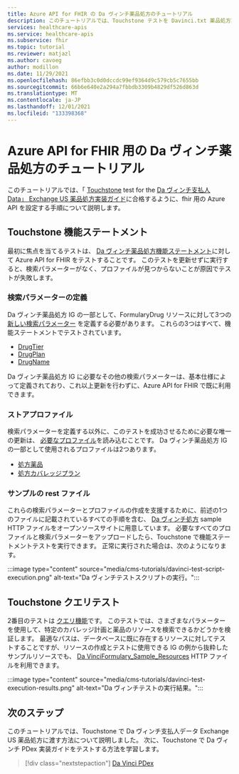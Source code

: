 ```yaml
---
title: Azure API for FHIR の Da ヴィンチ薬品処方のチュートリアル
description: このチュートリアルでは、Touchstone テストを Davinci.txt 薬品処方実装ガイドに渡すために、FHIR 用の Azure API を設定する手順について説明します。
services: healthcare-apis
ms.service: healthcare-apis
ms.subservice: fhir
ms.topic: tutorial
ms.reviewer: matjazl
ms.author: cavoeg
author: modillon
ms.date: 11/29/2021
ms.openlocfilehash: 86efbb3c0d0dccdc99ef9364d9c579cb5c7655bb
ms.sourcegitcommit: 66b6e640e2a294a7fbbdb3309b4829df526d863d
ms.translationtype: MT
ms.contentlocale: ja-JP
ms.lasthandoff: 12/01/2021
ms.locfileid: "133398368"
---
```

# <a name="tutorial-for-da-vinci-drug-formulary-for-azure-api-for-fhir"></a>Azure API for FHIR 用の Da ヴィンチ薬品処方のチュートリアル

このチュートリアルでは、「 [Touchstone](https://touchstone.aegis.net/touchstone/) test for the [Da ヴィンチ支払人 Data」 Exchange US 薬品処方実装ガイド](http://hl7.org/fhir/us/Davinci-drug-formulary/)に合格するように、fhir 用の Azure API を設定する手順について説明します。

## <a name="touchstone-capability-statement"></a>Touchstone 機能ステートメント

最初に焦点を当てるテストは、 [Da ヴィンチ薬品処方機能ステートメント](https://touchstone.aegis.net/touchstone/testdefinitions?selectedTestGrp=/FHIRSandbox/DaVinci/FHIR4-0-1-Test/PDEX/Formulary/00-Capability&activeOnly=false&contentEntry=TEST_SCRIPTS)に対して Azure API for FHIR をテストすることです。 このテストを更新せずに実行すると、検索パラメーターがなく、プロファイルが見つからないことが原因でテストが失敗します。

### <a name="define-search-parameters"></a>検索パラメーターの定義

Da ヴィンチ薬品処方 IG の一部として、FormularyDrug リソースに対して3つの [新しい検索パラメーター](how-to-do-custom-search.md) を定義する必要があります。 これらの3つはすべて、機能ステートメントでテストされています。

* [DrugTier](http://hl7.org/fhir/us/davinci-drug-formulary/STU1.0.1/SearchParameter-DrugTier.json.html)
* [DrugPlan](http://hl7.org/fhir/us/davinci-drug-formulary/STU1.0.1/SearchParameter-DrugPlan.json.html)
* [DrugName](http://hl7.org/fhir/us/davinci-drug-formulary/STU1.0.1/SearchParameter-DrugName.json.html)

Da ヴィンチ薬品処方 IG に必要なその他の検索パラメーターは、基本仕様によって定義されており、これ以上更新を行わずに、Azure API for FHIR で既に利用できます。

### <a name="store-profiles"></a>ストアプロファイル

検索パラメーターを定義する以外に、このテストを成功させるために必要な唯一の更新は、 [必要なプロファイル](validation-against-profiles.md)を読み込むことです。 Da ヴィンチ薬品処方 IG の一部として使用されるプロファイルは2つあります。

* [処方薬品](http://hl7.org/fhir/us/davinci-drug-formulary/STU1.0.1/StructureDefinition-usdf-FormularyDrug.html)
* [処方カバレッジプラン](http://hl7.org/fhir/us/davinci-drug-formulary/STU1.0.1/StructureDefinition-usdf-CoveragePlan.html)

### <a name="sample-rest-file"></a>サンプルの rest ファイル

これらの検索パラメーターとプロファイルの作成を支援するために、前述の1つのファイルに記載されているすべての手順を含む、 [Da ヴィンチ処方](https://github.com/microsoft/fhir-server/blob/main/docs/rest/DaVinciFormulary/DaVinciFormulary.http) sample HTTP ファイルをオープンソースサイトに用意しています。 必要なすべてのプロファイルと検索パラメーターをアップロードしたら、Touchstone で機能ステートメントテストを実行できます。 正常に実行された場合は、次のようになります。

:::image type="content" source="media/cms-tutorials/davinci-test-script-execution.png" alt-text="Da ヴィンチテストスクリプトの実行。":::

## <a name="touchstone-query-test"></a>Touchstone クエリテスト

2番目のテストは [クエリ機能](https://touchstone.aegis.net/touchstone/testdefinitions?selectedTestGrp=/FHIRSandbox/DaVinci/FHIR4-0-1-Test/PDEX/Formulary/01-Query&activeOnly=false&contentEntry=TEST_SCRIPTS)です。 このテストでは、さまざまなパラメーターを使用して、特定のカバレッジ計画と薬品のリソースを検索できるかどうかを検証します。 最適なパスは、データベースに既に存在するリソースに対してテストすることですが、リソースの作成とテストに使用できる IG の例から抜粋したサンプルリソースでも、 [Da VinciFormulary_Sample_Resources](https://github.com/microsoft/fhir-server/blob/main/docs/rest/DaVinciFormulary/DaVinciFormulary_Sample_Resources.http) HTTP ファイルを利用できます。

:::image type="content" source="media/cms-tutorials/davinci-test-execution-results.png" alt-text="Da ヴィンチテストの実行結果。":::

## <a name="next-steps"></a>次のステップ

このチュートリアルでは、Touchstone で Da ヴィンチ支払人データ Exchange US 薬品処方に渡す方法について説明しました。 次に、Touchstone で Da ヴィンチ PDex 実装ガイドをテストする方法を学習します。

>[!div class="nextstepaction"]
>[Da Vinci PDex](davinci-pdex-tutorial.md)